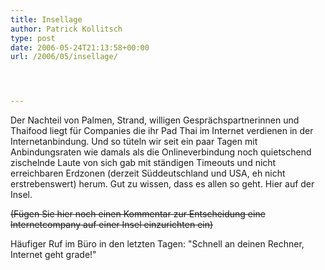 ```yaml
---
title: Insellage
author: Patrick Kollitsch
type: post
date: 2006-05-24T21:13:58+00:00
url: /2006/05/insellage/




---
```

Der Nachteil von Palmen, Strand, willigen Gespr&auml;chspartnerinnen und Thaifood liegt f&uuml;r Companies die ihr Pad Thai im Internet verdienen in der Internetanbindung. Und so t&uuml;teln wir seit ein paar Tagen mit Anbindungsraten wie damals als die Onlineverbindung noch quietschend zischelnde Laute von sich gab mit st&auml;ndigen Timeouts und nicht erreichbaren Erdzonen (derzeit S&uuml;ddeutschland und USA, eh nicht erstrebenswert) herum. Gut zu wissen, dass es allen so geht. Hier auf der Insel. 

<del>(F&uuml;gen Sie hier noch einen Kommentar zur Entscheidung eine Internetcompany auf einer Insel einzurichten ein)</del>

H&auml;ufiger Ruf im B&uuml;ro in den letzten Tagen: "Schnell an deinen Rechner, Internet geht grade!"